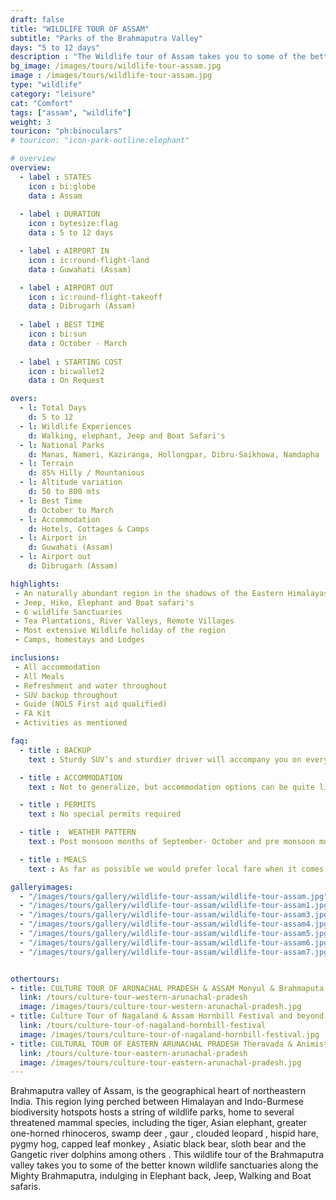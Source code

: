 ```yaml
---
draft: false
title: "WILDLIFE TOUR OF ASSAM"
subtitle: "Parks of the Brahmaputra Valley"
days: "5 to 12 days"
description : "The Wildlife tour of Assam takes you to some of the better wildlife sancturies of India. Kaziranga, Manas, Nameri, Dibrusaikhowa and Namdapha National Parks"
bg_image: /images/tours/wildlife-tour-assam.jpg
image : /images/tours/wildlife-tour-assam.jpg
type: "wildlife"
category: "leisure"
cat: "Comfort"
tags: ["assam", "wildlife"]
weight: 3
touricon: "ph:binoculars"
# touricon: "icon-park-outline:elephant"

# overview
overview:
  - label : STATES
    icon : bi:globe
    data : Assam
    
  - label : DURATION
    icon : bytesize:flag
    data : 5 to 12 days

  - label : AIRPORT IN
    icon : ic:round-flight-land
    data : Guwahati (Assam)

  - label : AIRPORT OUT
    icon : ic:round-flight-takeoff
    data : Dibrugarh (Assam)
    
  - label : BEST TIME
    icon : bi:sun
    data : October - March
  
  - label : STARTING COST
    icon : bi:wallet2
    data : On Request

overs:
  - l: Total Days 
    d: 5 to 12
  - l: Wildlife Experiences 
    d: Walking, elephant, Jeep and Boat Safari's
  - l: National Parks 
    d: Manas, Nameri, Kaziranga, Hollongpar, Dibru-Saikhowa, Namdapha
  - l: Terrain 
    d: 85% Hilly / Mountanious
  - l: Altitude variation 
    d: 50 to 800 mts
  - l: Best Time 
    d: October to March
  - l: Accommodation 
    d: Hotels, Cottages & Camps
  - l: Airport in 
    d: Guwahati (Assam)
  - l: Airport out 
    d: Dibrugarh (Assam) 

highlights:
 - An naturally abundant region in the shadows of the Eastern Himalayas
 - Jeep, Hike, Elephant and Boat safari's
 - 6 wildlife Sanctuaries
 - Tea Plantations, River Valleys, Remote Villages
 - Most extensive Wildlife holiday of the region
 - Camps, homestays and Lodges

inclusions:
 - All accommodation
 - All Meals
 - Refreshment and water throughout
 - SUV backup throughout
 - Guide (NOLS First aid qualified)
 - FA Kit
 - Activities as mentioned

faq:
  - title : BACKUP
    text : Sturdy SUV’s and sturdier driver will accompany you on every trip. the condition of roads do not allow for larger vehicles, however do our best to provide you the best in comfort in relation to the routes that we ply on. These vehicles are along right from your airport pick up to your drop back to the airport.

  - title : ACCOMMODATION
    text : Not to generalize, but accommodation options can be quite limited. However over the years we have taken pains to find quaint places which offer you the relative luxuries of a clean and hospitable premises. Also as much as possible we would prefer local family run establishments as opposed to mega chains run by people who already have a lot.

  - title : PERMITS
    text : No special permits required

  - title :  WEATHER PATTERN
    text : Post monsoon months of September- October and pre monsoon months of March-April are very pleasant with blue skies and a fair days. Peak winters are from November to February with the mercury coming down below 18 C, in the evenings, however the days are still favourable for cycling.

  - title : MEALS
    text : As far as possible we would prefer local fare when it comes to meals, however we understand the need for comfort food when multiple days of intense exertion is required. Nutritious and palatable foot is always freshly cooked with fresh local ingredients. We provide potable packaged water which we carry in large 20lt cans so as keep plastic to the minimum. Reusable water bottles are provided at the onset of each journey.

galleryimages:
  - "/images/tours/gallery/wildlife-tour-assam/wildlife-tour-assam.jpg"
  - "/images/tours/gallery/wildlife-tour-assam/wildlife-tour-assam1.jpg"
  - "/images/tours/gallery/wildlife-tour-assam/wildlife-tour-assam3.jpg"
  - "/images/tours/gallery/wildlife-tour-assam/wildlife-tour-assam4.jpg"
  - "/images/tours/gallery/wildlife-tour-assam/wildlife-tour-assam5.jpg"
  - "/images/tours/gallery/wildlife-tour-assam/wildlife-tour-assam6.jpg"
  - "/images/tours/gallery/wildlife-tour-assam/wildlife-tour-assam7.jpg"


othertours:
- title: CULTURE TOUR OF ARUNACHAL PRADESH & ASSAM Monyul & Brahmaputa Valley 
  link: /tours/culture-tour-western-arunachal-pradesh
  image: /images/tours/culture-tour-western-arunachal-pradesh.jpg
- title: Culture Tour of Nagaland & Assam Hornbill Festival and beyond 
  link: /tours/culture-tour-of-nagaland-hornbill-festival
  image: /images/tours/culture-tour-of-nagaland-hornbill-festival.jpg
- title: CULTURAL TOUR OF EASTERN ARUNACHAL PRADESH Theravada & Animist lands 
  link: /tours/culture-tour-eastern-arunachal-pradesh
  image: /images/tours/culture-tour-eastern-arunachal-pradesh.jpg    
---
```



Brahmaputra valley of Assam, is the geographical heart of northeastern India. This region lying perched between Himalayan and Indo-Burmese biodiversity hotspots hosts a string of wildlife parks, home to several threatened mammal species, including the tiger, Asian elephant, greater one-horned rhinoceros, swamp deer , gaur , clouded leopard , hispid hare, pygmy hog, capped leaf monkey , Asiatic black bear, sloth bear and the Gangetic river dolphins among others . This wildlife tour of the Brahmaputra valley takes you to some of the better known wildlife sanctuaries along the Mighty Brahmaputra, indulging in Elephant back, Jeep, Walking and Boat safaris.